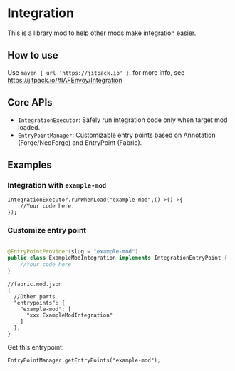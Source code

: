# Integration

This is a library mod to help other mods make integration easier.

## How to use

Use `maven { url 'https://jitpack.io' }`. for more info, see https://jitpack.io/#IAFEnvoy/Integration

## Core APIs

- `IntegrationExecutor`: Safely run integration code only when target mod loaded.
- `EntryPointManager`: Customizable entry points based on Annotation (Forge/NeoForge) and EntryPoint (Fabric).

## Examples

### Integration with `example-mod`

```
IntegrationExecutor.runWhenLoad("example-mod",()->()->{
    //Your code here.
});
```

### Customize entry point

```java

@EntryPointProvider(slug = "example-mod")
public class ExampleModIntegration implements IntegrationEntryPoint {
    //Your code here
}
```

```json5
//fabric.mod.json
{
  //Other parts
  "entrypoints": {
    "example-mod": [
      "xxx.ExampleModIntegration"
    ]
  },
}
```

Get this entrypoint:

```
EntryPointManager.getEntryPoints("example-mod");
```